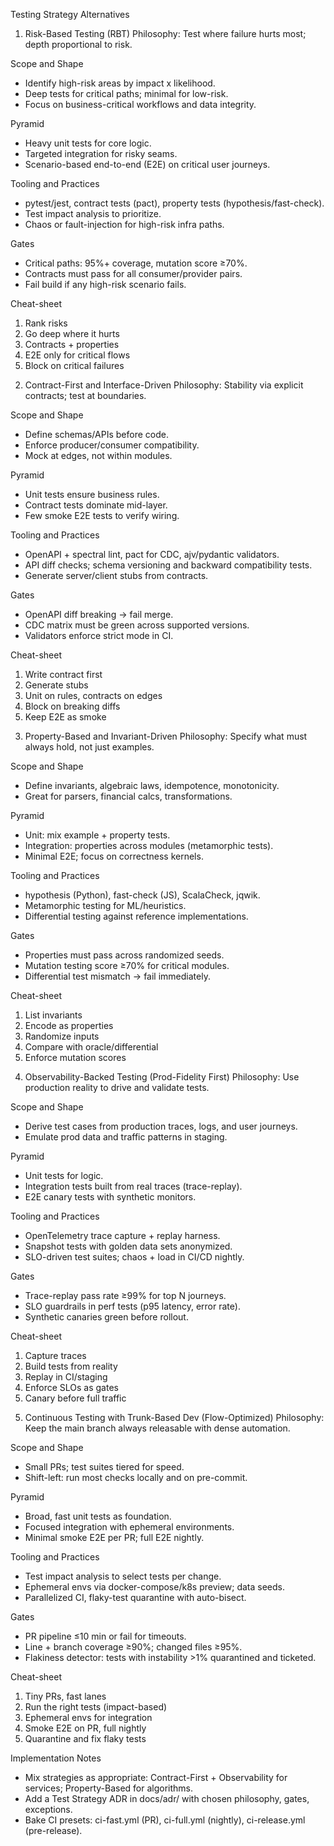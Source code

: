 Testing Strategy Alternatives

1) Risk-Based Testing (RBT)
Philosophy: Test where failure hurts most; depth proportional to risk.

Scope and Shape
- Identify high-risk areas by impact x likelihood.
- Deep tests for critical paths; minimal for low-risk.
- Focus on business-critical workflows and data integrity.

Pyramid
- Heavy unit tests for core logic.
- Targeted integration for risky seams.
- Scenario-based end-to-end (E2E) on critical user journeys.

Tooling and Practices
- pytest/jest, contract tests (pact), property tests (hypothesis/fast-check).
- Test impact analysis to prioritize.
- Chaos or fault-injection for high-risk infra paths.

Gates
- Critical paths: 95%+ coverage, mutation score ≥70%.
- Contracts must pass for all consumer/provider pairs.
- Fail build if any high-risk scenario fails.

Cheat-sheet
1. Rank risks
2. Go deep where it hurts
3. Contracts + properties
4. E2E only for critical flows
5. Block on critical failures

2) Contract-First and Interface-Driven
Philosophy: Stability via explicit contracts; test at boundaries.

Scope and Shape
- Define schemas/APIs before code.
- Enforce producer/consumer compatibility.
- Mock at edges, not within modules.

Pyramid
- Unit tests ensure business rules.
- Contract tests dominate mid-layer.
- Few smoke E2E tests to verify wiring.

Tooling and Practices
- OpenAPI + spectral lint, pact for CDC, ajv/pydantic validators.
- API diff checks; schema versioning and backward compatibility tests.
- Generate server/client stubs from contracts.

Gates
- OpenAPI diff breaking → fail merge.
- CDC matrix must be green across supported versions.
- Validators enforce strict mode in CI.

Cheat-sheet
1. Write contract first
2. Generate stubs
3. Unit on rules, contracts on edges
4. Block on breaking diffs
5. Keep E2E as smoke

3) Property-Based and Invariant-Driven
Philosophy: Specify what must always hold, not just examples.

Scope and Shape
- Define invariants, algebraic laws, idempotence, monotonicity.
- Great for parsers, financial calcs, transformations.

Pyramid
- Unit: mix example + property tests.
- Integration: properties across modules (metamorphic tests).
- Minimal E2E; focus on correctness kernels.

Tooling and Practices
- hypothesis (Python), fast-check (JS), ScalaCheck, jqwik.
- Metamorphic testing for ML/heuristics.
- Differential testing against reference implementations.

Gates
- Properties must pass across randomized seeds.
- Mutation testing score ≥70% for critical modules.
- Differential test mismatch → fail immediately.

Cheat-sheet
1. List invariants
2. Encode as properties
3. Randomize inputs
4. Compare with oracle/differential
5. Enforce mutation scores

4) Observability-Backed Testing (Prod-Fidelity First)
Philosophy: Use production reality to drive and validate tests.

Scope and Shape
- Derive test cases from production traces, logs, and user journeys.
- Emulate prod data and traffic patterns in staging.

Pyramid
- Unit tests for logic.
- Integration tests built from real traces (trace-replay).
- E2E canary tests with synthetic monitors.

Tooling and Practices
- OpenTelemetry trace capture + replay harness.
- Snapshot tests with golden data sets anonymized.
- SLO-driven test suites; chaos + load in CI/CD nightly.

Gates
- Trace-replay pass rate ≥99% for top N journeys.
- SLO guardrails in perf tests (p95 latency, error rate).
- Synthetic canaries green before rollout.

Cheat-sheet
1. Capture traces
2. Build tests from reality
3. Replay in CI/staging
4. Enforce SLOs as gates
5. Canary before full traffic

5) Continuous Testing with Trunk-Based Dev (Flow-Optimized)
Philosophy: Keep the main branch always releasable with dense automation.

Scope and Shape
- Small PRs; test suites tiered for speed.
- Shift-left: run most checks locally and on pre-commit.

Pyramid
- Broad, fast unit tests as foundation.
- Focused integration with ephemeral environments.
- Minimal smoke E2E per PR; full E2E nightly.

Tooling and Practices
- Test impact analysis to select tests per change.
- Ephemeral envs via docker-compose/k8s preview; data seeds.
- Parallelized CI, flaky-test quarantine with auto-bisect.

Gates
- PR pipeline ≤10 min or fail for timeouts.
- Line + branch coverage ≥90%; changed files ≥95%.
- Flakiness detector: tests with instability >1% quarantined and ticketed.

Cheat-sheet
1. Tiny PRs, fast lanes
2. Run the right tests (impact-based)
3. Ephemeral envs for integration
4. Smoke E2E on PR, full nightly
5. Quarantine and fix flaky tests

Implementation Notes
- Mix strategies as appropriate: Contract-First + Observability for services; Property-Based for algorithms.
- Add a Test Strategy ADR in docs/adr/ with chosen philosophy, gates, exceptions.
- Bake CI presets: ci-fast.yml (PR), ci-full.yml (nightly), ci-release.yml (pre-release).

